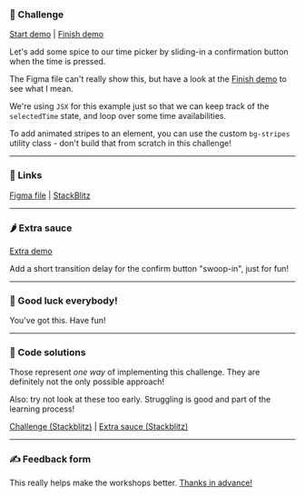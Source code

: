### 🎯 Challenge

[Start demo](https://css-gymnastics.protailwind.com/challenges/slide-in-confirmation/start) | [Finish demo](https://css-gymnastics.protailwind.com/solutions/slide-in-confirmation)

Let's add some spice to our time picker by sliding-in a confirmation button when the time is pressed.

The Figma file can't really show this, but have a look at the [Finish demo](https://css-gymnastics.protailwind.com/solutions/slide-in-confirmation) to see what I mean.

We're using `JSX` for this example just so that we can keep track of the `selectedTime` state, and loop over some time availabilities.

To add animated stripes to an element, you can use the custom `bg-stripes` utility class - don't build that from scratch in this challenge!

---

### 🔗 Links

[Figma file](https://www.figma.com/file/GyY3xq90qabr0DXDKSDtsO/Pro-Tailwind-Workshop---Advanced-Tailwind-CSS-Gymnastics?node-id=11%3A219) | [StackBlitz](https://stackblitz.com/edit/protailwind-slide-in-confirmation-start?file=pages/index.jsx)

---

### 🌶 Extra sauce

[Extra demo](https://css-gymnastics.pro-tailwind.com/solutions/slide-in-confirmation/extra)

Add a short transition delay for the confirm button "swoop-in", just for fun!

---

### 🤞 Good luck everybody!

You've got this. Have fun!

---

### 🙈 Code solutions

Those represent _one way_ of implementing this challenge. They are definitely not the only possible approach!

Also: try not look at these too early. Struggling is good and part of the learning process!

[Challenge (Stackblitz)](https://stackblitz.com/edit/pro-tailwind-slide-in-confirmation-finish?file=pages/index.jsx) | [Extra sauce (Stackblitz)](https://stackblitz.com/edit/pro-tailwind-slide-in-confirmation-extra?file=pages/index.jsx)

---

### ✍️ Feedback form

This really helps make the workshops better. [Thanks in advance!](https://docs.google.com/forms/d/e/1FAIpQLSfSSZbUOp67fZbXWuHxkJmGZw0wcx6uxkJI_kFzQvBiJ-Fhgg/viewform?usp=pp_url&entry.1747016377=Tailwind+CSS+Gymnastics&entry.305553560=Slide-in+confirmation+challenge)
